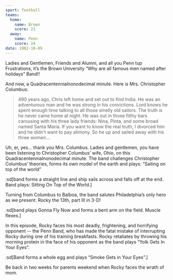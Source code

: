 ```yaml
---
sport: football
teams:
  home:
    name: Brown
    score: 21
  away:
    name: Penn
    score: 24
date: 1982-10-09
---
```


Ladies and Gentlemen, Friends and Alumni, and all you Penn tup Frustrations, it’s the Brown University “Why are all famous men named after holidays” Band!!

And now, a Quadracentennialnonodecimal minute. Here is Mrs. Christopher Columbus:

> 490 years ago, Chris left home and set out to find India. He was an adventurous man and he was strong in his convictions. Lord knows he spent enough time talking to all those smelly old sailors. The truth is he never came home at night. He was out in those filthy bars carousing with his three lady friends: Nina, Pinta, and some broad named Santa Maria. If you want to know the real truth, I divorced him and he didn’t want to pay alimony. So he up and sailed away with his three women…

Uh, er, yes… thank you Mrs. Columbus. Ladies and gentlemen, you have been listening to Christopher Columbus’ wife, Ohio, on this Quadracentennialnonodecimal minute. The band challenges Christopher Columbus’ theories, forms its own model of the earth and plays: “Sailing on top of the world”

:sd[band forms a straight line and ship sails across and falls off at the end. Band plays: Sitting On Top of the World.]

Turning from Columbus to Balboa, the band salutes Philadelphia’s only hero as we present: Rocky the 13th, part III in 3-D!

:sd[band plays Gonna Fly Now and forms a bent arm on the field. Muscle flexes.]

In this episode, Rocky faces his most deadly, frightening, and horrifying opponent -- the Penn Band, who has made the fatal mistake of interrupting Rocky during one of his training breakfasts. Rocky retaliates by throwing his morning protein in the face of his opponent as the band plays “Yolk Gets In Your Eyes”.

:sd[Band forms a whole egg and plays “Smoke Gets in Your Eyes”.]

Be back in two weeks for parents weekend when Rocky faces the wrath of mom.
